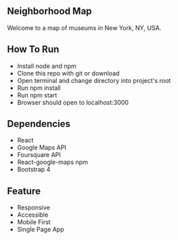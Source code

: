## Neighborhood Map

Welcome to a map of museums in New York, NY, USA. 

## How To Run

- Install node and npm
- Clone this repo with git or download
- Open terminal and change directory into project's root
- Run npm install
- Run npm start
- Browser should open to localhost:3000

## Dependencies

- React
- Google Maps API
- Foursquare API
- React-google-maps npm
- Bootstrap 4

## Feature

- Responsive
- Accessible
- Mobile First
- Single Page App
